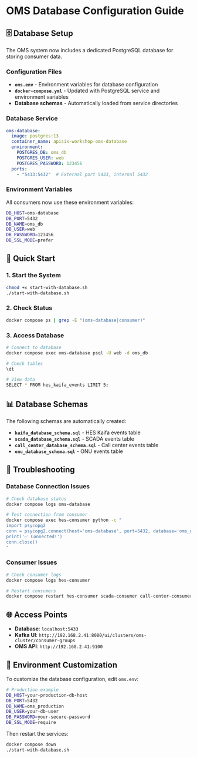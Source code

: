 # OMS Database Configuration Guide

## 🗄️ Database Setup

The OMS system now includes a dedicated PostgreSQL database for storing consumer data.

### Configuration Files

- **`oms.env`** - Environment variables for database configuration
- **`docker-compose.yml`** - Updated with PostgreSQL service and environment variables
- **Database schemas** - Automatically loaded from service directories

### Database Service

```yaml
oms-database:
  image: postgres:13
  container_name: apisix-workshop-oms-database
  environment:
    POSTGRES_DB: oms_db
    POSTGRES_USER: web
    POSTGRES_PASSWORD: 123456
  ports:
    - "5433:5432"  # External port 5433, internal 5432
```

### Environment Variables

All consumers now use these environment variables:

```bash
DB_HOST=oms-database
DB_PORT=5432
DB_NAME=oms_db
DB_USER=web
DB_PASSWORD=123456
DB_SSL_MODE=prefer
```

## 🚀 Quick Start

### 1. Start the System
```bash
chmod +x start-with-database.sh
./start-with-database.sh
```

### 2. Check Status
```bash
docker compose ps | grep -E "(oms-database|consumer)"
```

### 3. Access Database
```bash
# Connect to database
docker compose exec oms-database psql -U web -d oms_db

# Check tables
\dt

# View data
SELECT * FROM hes_kaifa_events LIMIT 5;
```

## 📊 Database Schemas

The following schemas are automatically created:

- **`kaifa_database_schema.sql`** - HES Kaifa events table
- **`scada_database_schema.sql`** - SCADA events table  
- **`call_center_database_schema.sql`** - Call center events table
- **`onu_database_schema.sql`** - ONU events table

## 🔧 Troubleshooting

### Database Connection Issues
```bash
# Check database status
docker compose logs oms-database

# Test connection from consumer
docker compose exec hes-consumer python -c "
import psycopg2
conn = psycopg2.connect(host='oms-database', port=5432, database='oms_db', user='web', password='123456')
print('✅ Connected!')
conn.close()
"
```

### Consumer Issues
```bash
# Check consumer logs
docker compose logs hes-consumer

# Restart consumers
docker compose restart hes-consumer scada-consumer call-center-consumer onu-consumer
```

## 🌐 Access Points

- **Database**: `localhost:5433`
- **Kafka UI**: `http://192.168.2.41:8080/ui/clusters/oms-cluster/consumer-groups`
- **OMS API**: `http://192.168.2.41:9100`

## 📝 Environment Customization

To customize the database configuration, edit `oms.env`:

```bash
# Production example
DB_HOST=your-production-db-host
DB_PORT=5432
DB_NAME=oms_production
DB_USER=your-db-user
DB_PASSWORD=your-secure-password
DB_SSL_MODE=require
```

Then restart the services:
```bash
docker compose down
./start-with-database.sh
```
